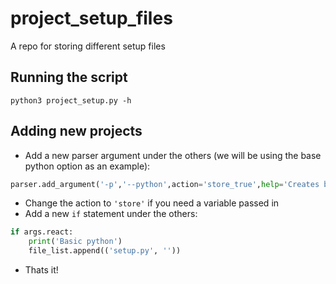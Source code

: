 # project_setup_files

A repo for storing different setup files

## Running the script

 `python3 project_setup.py -h`

## Adding new projects

* Add a new parser argument under the others (we will be using the base python option as an example):

```python
parser.add_argument('-p','--python',action='store_true',help='Creates basic python files and folder structure'
```

* Change the action to `'store'` if you need a variable passed in
* Add a new `if` statement under the others:

``` python
if args.react:
    print('Basic python')
    file_list.append(('setup.py', ''))
```

* Thats it!
